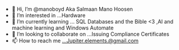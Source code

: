 - 👋 Hi, I’m @manoboyd Aka Salmaan Mano Hoosen
- 👀 I’m interested in ...Hardware  
- 🌱 I’m currently learning ... SQL Databases and the Bible <3 ,AI and machine learning and Windows Automate
- 💞️ I’m looking to collaborate on ...Issuing Compliance Certificates
- 📫 How to reach me ...Jupiter.elements.@gmail.com

<!---
manoboyd/manoboyd is a ✨ special ✨ repository because its `README.md` (this file) appears on your GitHub profile.
You can click the Preview link to take a look at your changes.
--->
